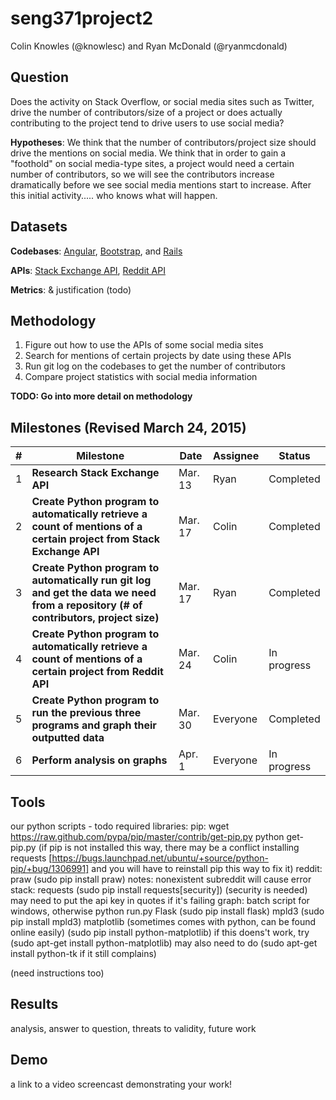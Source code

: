 # seng371project2

Colin Knowles (@knowlesc) and Ryan McDonald (@ryanmcdonald)

Question
-------
Does the activity on Stack Overflow, or social media sites such as Twitter, drive the number of contributors/size of a project or does actually contributing to the project tend to drive users to use social media? 

**Hypotheses**: We think that the number of contributors/project size should drive the mentions on social media. We think that in order to gain a "foothold" on social media-type sites, a project would need a certain number of contributors, so we will see the contributors increase dramatically before we see social media mentions start to increase. After this initial activity..... who knows what will happen.

Datasets
-------
**Codebases**: [Angular](https://github.com/angular/angular.js), [Bootstrap](https://github.com/twbs/bootstrap), and [Rails](https://github.com/rails/rails)

**APIs**: [Stack Exchange API](https://api.stackexchange.com), [Reddit API](http://www.reddit.com/dev/api)

**Metrics**: & justification (todo)

Methodology
--------
1) Figure out how to use the APIs of some social media sites
2) Search for mentions of certain projects by date using these APIs
2) Run git log on the codebases to get the number of contributors
3) Compare project statistics with social media information

**TODO: Go into more detail on methodology**

Milestones (Revised March 24, 2015)
-----------------------------------
|#|Milestone|Date|Assignee|Status|
|----|---------|----|------------|------|
|1|**Research Stack Exchange API**|Mar. 13|Ryan|Completed|
|2|**Create Python program to automatically retrieve a count of mentions of a certain project from Stack Exchange API**|Mar. 17|Colin|Completed|
|3|**Create Python program to automatically run git log and get the data we need from a repository (# of contributors, project size)**|Mar. 17|Ryan|Completed|
|4|**Create Python program to automatically retrieve a count of mentions of a certain project from Reddit API**|Mar. 24|Colin|In progress|
|5|**Create Python program to run the previous three programs and graph their outputted data**|Mar. 30|Everyone|Completed|
|6|**Perform analysis on graphs**|Apr. 1|Everyone|In progress|

Tools
-----
our python scripts - todo
required libraries: pip:
	wget https://raw.github.com/pypa/pip/master/contrib/get-pip.py
	python get-pip.py 
	(if pip is not installed this way, there may be a conflict installing requests [https://bugs.launchpad.net/ubuntu/+source/python-pip/+bug/1306991] and you will have to reinstall pip this way to fix it)
reddit: 
	praw (sudo pip install praw)
	notes: nonexistent subreddit will cause error
stack: 
	requests (sudo pip install requests[security]) (security is needed)
	may need to put the api key in quotes if it's failing
graph:
	batch script for windows, otherwise python run.py
	Flask (sudo pip install flask)
	mpld3 (sudo pip install mpld3)
	matplotlib (sometimes comes with python, can be found online easily) (sudo pip install python-matplotlib)
		if this doens't work, try (sudo apt-get install python-matplotlib)
		may also need to do (sudo apt-get install python-tk if it still complains)


(need instructions too)

Results
-----
analysis, answer to question, threats to validity, future work

Demo
-----
a link to a video screencast demonstrating your work!
